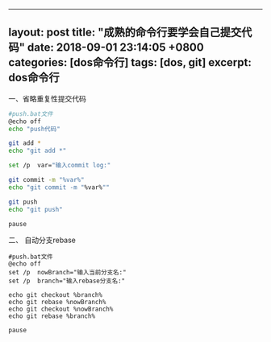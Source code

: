 
---
layout: post
title:  "成熟的命令行要学会自己提交代码"
date:   2018-09-01 23:14:05 +0800
categories: [dos命令行]
tags: [dos, git] 
excerpt: dos命令行
---

一、省略重复性提交代码

```bash
#push.bat文件
@echo off
echo "push代码"

git add *
echo "git add *"

set /p  var="输入commit log:"

git commit -m "%var%"
echo "git commit -m "%var%""

git push
echo "git push"

pause
```

二、 自动分支rebase

```shell
#push.bat文件
@echo off
set /p  nowBranch="输入当前分支名:"
set /p  branch="输入rebase分支名:"

echo git checkout %branch%
echo git rebase %nowBranch%
echo git checkout %nowBranch%
echo git rebase %branch%

pause
```

